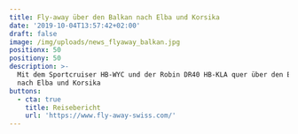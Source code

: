 ```yaml
---
title: Fly-away über den Balkan nach Elba und Korsika
date: '2019-10-04T13:57:42+02:00'
draft: false
image: /img/uploads/news_flyaway_balkan.jpg
positionx: 50
positiony: 50
description: >-
  Mit dem Sportcruiser HB-WYC und der Robin DR40 HB-KLA quer über den Balkan
  nach Elba und Korsika
buttons:
  - cta: true
    title: Reisebericht
    url: 'https://www.fly-away-swiss.com/'
---
```


